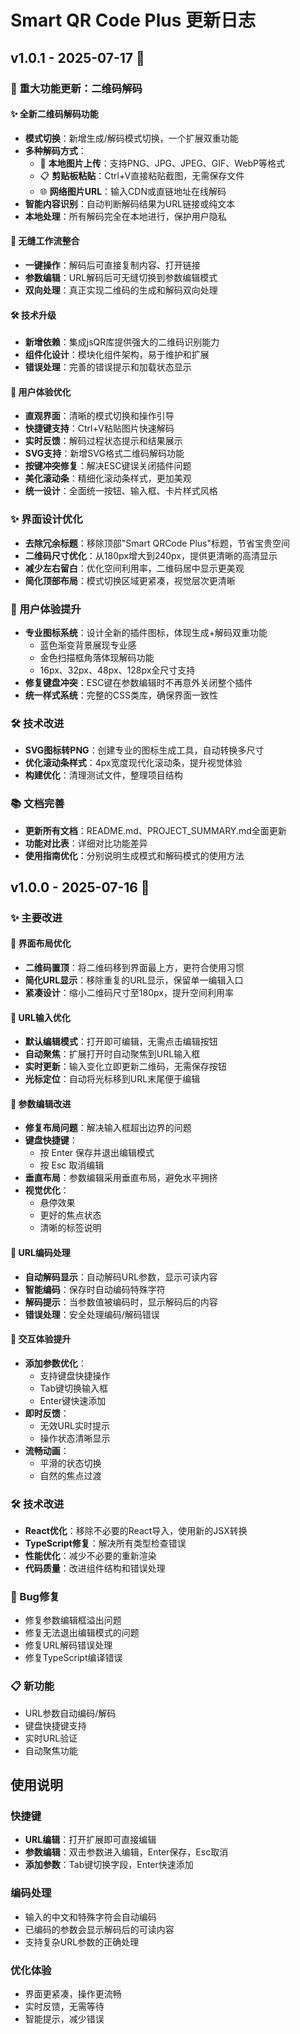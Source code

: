 # Smart QR Code Plus 更新日志

## v1.0.1 - 2025-07-17 🎨

### 🚀 重大功能更新：二维码解码

#### ✨ 全新二维码解码功能
- **模式切换**：新增生成/解码模式切换，一个扩展双重功能
- **多种解码方式**：
  - 📁 **本地图片上传**：支持PNG、JPG、JPEG、GIF、WebP等格式
  - 📋 **剪贴板粘贴**：Ctrl+V直接粘贴截图，无需保存文件
  - 🌐 **网络图片URL**：输入CDN或直链地址在线解码
- **智能内容识别**：自动判断解码结果为URL链接或纯文本
- **本地处理**：所有解码完全在本地进行，保护用户隐私

#### 🔄 无缝工作流整合
- **一键操作**：解码后可直接复制内容、打开链接
- **参数编辑**：URL解码后可无缝切换到参数编辑模式
- **双向处理**：真正实现二维码的生成和解码双向处理

#### 🛠️ 技术升级
- **新增依赖**：集成jsQR库提供强大的二维码识别能力
- **组件化设计**：模块化组件架构，易于维护和扩展
- **错误处理**：完善的错误提示和加载状态显示

#### 📱 用户体验优化
- **直观界面**：清晰的模式切换和操作引导
- **快捷键支持**：Ctrl+V粘贴图片快速解码
- **实时反馈**：解码过程状态提示和结果展示
- **SVG支持**：新增SVG格式二维码解码功能
- **按键冲突修复**：解决ESC键误关闭插件问题
- **美化滚动条**：精细化滚动条样式，更加美观
- **统一设计**：全面统一按钮、输入框、卡片样式风格


### ✨ 界面设计优化
- **去除冗余标题**：移除顶部"Smart QRCode Plus"标题，节省宝贵空间
- **二维码尺寸优化**：从180px增大到240px，提供更清晰的高清显示
- **减少左右留白**：优化空间利用率，二维码居中显示更美观
- **简化顶部布局**：模式切换区域更紧凑，视觉层次更清晰

### 🎯 用户体验提升
- **专业图标系统**：设计全新的插件图标，体现生成+解码双重功能
  - 蓝色渐变背景展现专业感
  - 金色扫描框角落体现解码功能
  - 16px、32px、48px、128px全尺寸支持
- **修复键盘冲突**：ESC键在参数编辑时不再意外关闭整个插件
- **统一样式系统**：完整的CSS类库，确保界面一致性

### 🛠️ 技术改进
- **SVG图标转PNG**：创建专业的图标生成工具，自动转换多尺寸
- **优化滚动条样式**：4px宽度现代化滚动条，提升视觉体验
- **构建优化**：清理测试文件，整理项目结构

### 📚 文档完善
- **更新所有文档**：README.md、PROJECT_SUMMARY.md全面更新
- **功能对比表**：详细对比功能差异
- **使用指南优化**：分别说明生成模式和解码模式的使用方法

## v1.0.0 - 2025-07-16 🎉

### ✨ 主要改进

#### 🎨 界面布局优化
- **二维码置顶**：将二维码移到界面最上方，更符合使用习惯
- **简化URL显示**：移除重复的URL显示，保留单一编辑入口
- **紧凑设计**：缩小二维码尺寸至180px，提升空间利用率

#### 🔧 URL输入优化
- **默认编辑模式**：打开即可编辑，无需点击编辑按钮
- **自动聚焦**：扩展打开时自动聚焦到URL输入框
- **实时更新**：输入变化立即更新二维码，无需保存按钮
- **光标定位**：自动将光标移到URL末尾便于编辑

#### 📝 参数编辑改进
- **修复布局问题**：解决输入框超出边界的问题
- **键盘快捷键**：
  - 按 Enter 保存并退出编辑模式
  - 按 Esc 取消编辑
- **垂直布局**：参数编辑采用垂直布局，避免水平拥挤
- **视觉优化**：
  - 悬停效果
  - 更好的焦点状态
  - 清晰的标签说明

#### 🔐 URL编码处理
- **自动解码显示**：自动解码URL参数，显示可读内容
- **智能编码**：保存时自动编码特殊字符
- **解码提示**：当参数值被编码时，显示解码后的内容
- **错误处理**：安全处理编码/解码错误

#### 🚀 交互体验提升
- **添加参数优化**：
  - 支持键盘快捷操作
  - Tab键切换输入框
  - Enter键快速添加
- **即时反馈**：
  - 无效URL实时提示
  - 操作状态清晰显示
- **流畅动画**：
  - 平滑的状态切换
  - 自然的焦点过渡

### 🛠 技术改进
- **React优化**：移除不必要的React导入，使用新的JSX转换
- **TypeScript修复**：解决所有类型检查错误
- **性能优化**：减少不必要的重新渲染
- **代码质量**：改进组件结构和错误处理

### 🐛 Bug修复
- 修复参数编辑框溢出问题
- 修复无法退出编辑模式的问题
- 修复URL解码错误处理
- 修复TypeScript编译错误

### 📋 新功能
- URL参数自动编码/解码
- 键盘快捷键支持
- 实时URL验证
- 自动聚焦功能

## 使用说明

### 快捷键
- **URL编辑**：打开扩展即可直接编辑
- **参数编辑**：双击参数进入编辑，Enter保存，Esc取消
- **添加参数**：Tab键切换字段，Enter快速添加

### 编码处理
- 输入的中文和特殊字符会自动编码
- 已编码的参数会显示解码后的可读内容
- 支持复杂URL参数的正确处理

### 优化体验
- 界面更紧凑，操作更流畅
- 实时反馈，无需等待
- 智能提示，减少错误 
